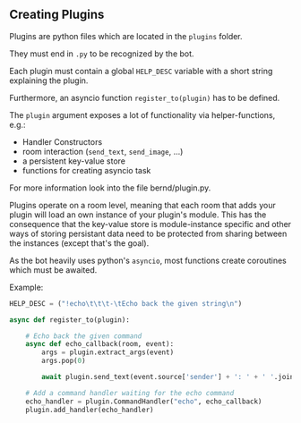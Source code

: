 **Creating Plugins**
----------------

Plugins are python files which are located in the `plugins` folder.

They must end in `.py` to be recognized by the bot.

Each plugin must contain a global `HELP_DESC` variable with a short string
explaining the plugin.

Furthermore, an asyncio function `register_to(plugin)` has to be defined.


The `plugin` argument exposes a lot of functionality via helper-functions, e.g.:

- Handler Constructors
- room interaction (`send_text`, `send_image`, ...)
- a persistent key-value store
- functions for creating asyncio task


For more information look into the file bernd/plugin.py.

Plugins operate on a room level, meaning that each room that adds your plugin
will load an own instance of your plugin's module.
This has the consequence that the key-value store is module-instance specific
and other ways of storing persistant data need to be protected from sharing between
the instances (except that's the goal).

As the bot heavily uses python's `asyncio`, most functions create coroutines which
must be awaited.

Example:
```python
HELP_DESC = ("!echo\t\t\t-\tEcho back the given string\n")

async def register_to(plugin):

    # Echo back the given command
    async def echo_callback(room, event):
        args = plugin.extract_args(event)
        args.pop(0)

        await plugin.send_text(event.source['sender'] + ': ' + ' '.join(args))

    # Add a command handler waiting for the echo command
    echo_handler = plugin.CommandHandler("echo", echo_callback)
    plugin.add_handler(echo_handler)
```

